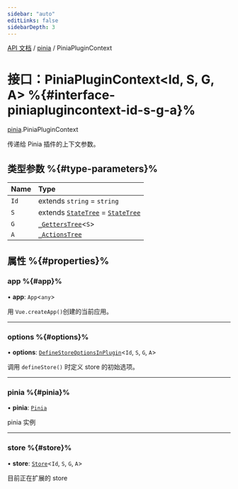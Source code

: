 ```yaml
---
sidebar: "auto"
editLinks: false
sidebarDepth: 3
---
```


[API 文档](../index.md) / [pinia](../modules/pinia.md) / PiniaPluginContext

# 接口：PiniaPluginContext<Id, S, G, A\> %{#interface-piniaplugincontext-id-s-g-a}%

[pinia](../modules/pinia.md).PiniaPluginContext

传递给 Pinia 插件的上下文参数。

## 类型参数 %{#type-parameters}%

| Name | Type |
| :------ | :------ |
| `Id` | extends `string` = `string` |
| `S` | extends [`StateTree`](../modules/pinia.md#statetree) = [`StateTree`](../modules/pinia.md#statetree) |
| `G` | [`_GettersTree`](../modules/pinia.md#_getterstree)<`S`\> |
| `A` | [`_ActionsTree`](../modules/pinia.md#_actionstree) |

## 属性 %{#properties}%

### app %{#app}%

• **app**: `App`<`any`\>

用 `Vue.createApp()`创建的当前应用。

___

### options %{#options}%

• **options**: [`DefineStoreOptionsInPlugin`](pinia.DefineStoreOptionsInPlugin.md)<`Id`, `S`, `G`, `A`\>

调用 `defineStore()` 时定义 store 的初始选项。

___

### pinia %{#pinia}%

• **pinia**: [`Pinia`](pinia.Pinia.md)

pinia 实例

___

### store %{#store}%

• **store**: [`Store`](../modules/pinia.md#store)<`Id`, `S`, `G`, `A`\>

目前正在扩展的 store
